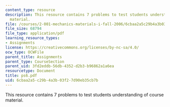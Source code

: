 ```yaml
---
content_type: resource
description: This resource contains 7 problems to test students understanding of course
  material.
file: /courses/2-001-mechanics-materials-i-fall-2006/6cbaa2a5c29b4a3b03f27d90eb35cb7b_ps6.pdf
file_size: 68794
file_type: application/pdf
learning_resource_types:
- Assignments
license: https://creativecommons.org/licenses/by-nc-sa/4.0/
ocw_type: OCWFile
parent_title: Assignments
parent_type: CourseSection
parent_uid: 3fd2eddb-56db-4352-d2b3-b96862a1a6ea
resourcetype: Document
title: ps6.pdf
uid: 6cbaa2a5-c29b-4a3b-03f2-7d90eb35cb7b
---
```

This resource contains 7 problems to test students understanding of course material.